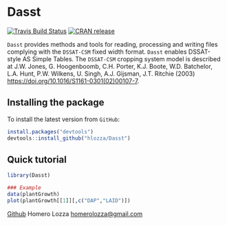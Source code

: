 Dasst
=====


[![Travis Build Status](https://travis-ci.org/hlozza/Dasst.svg?branch=master)](https://travis-ci.org/hlozza/Dasst)
[![CRAN release](https://www.r-pkg.org/badges/version-last-release/Dasst)](https://cran.r-project.org/package=Dasst)


`Dasst` provides methods and tools for reading, processing and writing 
files complying with the `DSSAT-CSM` fixed width format. `Dasst` enables
DSSAT-style AS Simple Tables. The `DSSAT-CSM` cropping system model
is described at J.W. Jones, G. Hoogenboomb, C.H. Porter, K.J. Boote,
W.D. Batchelor, L.A. Hunt, P.W. Wilkens, U. Singh, A.J. Gijsman,
J.T. Ritchie (2003) <https://doi.org/10.1016/S1161-0301(02)00107-7>.

## Installing the package

To install the latest version from `GitHub`:

```R
install.packages("devtools")
devtools::install_github("hlozza/Dasst")
```

## Quick tutorial

```R
library(Dasst)

### Example
data(plantGrowth)
plot(plantGrowth[[1]][,c("DAP","LAID")])
```

[Github](https://github.com/hlozza/Dasst)
Homero Lozza <homerolozza@gmail.com>
